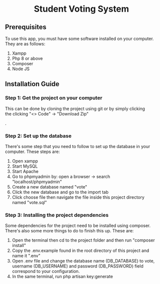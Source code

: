 <center>
    <h1>Student Voting System</h1>
</center>

<h2>Prerequisites</h2>
<p>To use this app, you must have some software installed on your computer. They are as follows:</p>

<ol>
    <li>Xampp</li>
    <li>Php 8 or above</li>
    <li>Composer</li>
    <li>Node JS</li>
</ol>

<h2>Installation Guide</h2>
<h3>Step 1: Get the project on your computer</h3>
    <p>This can be done by cloning the project using git or by simply clicking <br/>
    the clicking "<> Code" -> "Download Zip"</p>.
        
<h3>Step 2: Set up the database </h3>
    <p>There's some step that you need to follow to set up the database in your computer. These steps are: </p>
    <ol>
    <li>Open xampp</li>
    <li>Start MySQL</li>
    <li>Start Apache</li>
    <li>Go to phpmyadmin by: open a browser -> search "localhost/phpmyadmin"</li>
    <li>Create a new database named "vote"</li>
    <li>Click the new database and go to the import tab</li>
    <li>Click choose file then navigate the file inside this project directory named "vote.sql"</li>
    </ol>
    
<h3>Step 3: Installing the project dependencies</h3>
    <p>Some dependencies for the project need to be installed using composer. <br/>There's also some more things to do to finish this up. These are:  </p>
    <ol>
    <li>Open the terminal then cd to the project folder and then run "composer install"</li>
    <li>Copy the .env.example found in the root directory of this project and name it ".env"</li>
    <li>Open .env file and change the database name (DB_DATABASE) to vote, username (DB_USERNAME) and password (DB_PASSWORD) field correspond to your configuration.</li>
    <li>In the same terminal, run php artisan key:generate</li>
    </ol>
